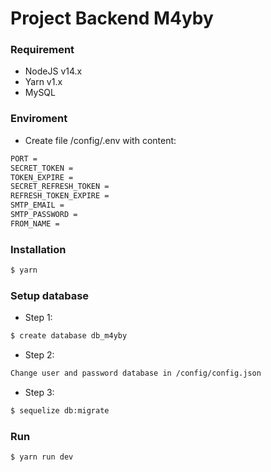 # Project Backend M4yby

### Requirement

- NodeJS v14.x
- Yarn v1.x
- MySQL

### Enviroment

- Create file /config/.env with content:

```sh
PORT =
SECRET_TOKEN =
TOKEN_EXPIRE =
SECRET_REFRESH_TOKEN =
REFRESH_TOKEN_EXPIRE =
SMTP_EMAIL =
SMTP_PASSWORD =
FROM_NAME =
```

### Installation

```sh
$ yarn
```

### Setup database

- Step 1:

```sh
$ create database db_m4yby
```

- Step 2:

```sh
Change user and password database in /config/config.json
```

- Step 3:

```sh
$ sequelize db:migrate
```

### Run

```sh
$ yarn run dev
```
